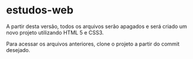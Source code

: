 # estudos-web

A partir desta versão, todos os arquivos serão apagados e será criado um novo projeto utilizando HTML 5 e CSS3.

Para acessar os arquivos anteriores, clone o projeto a partir do commit desejado.
